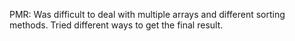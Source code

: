 PMR: Was difficult to deal with multiple arrays and different sorting methods. Tried different ways to get the final result.
